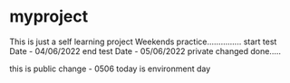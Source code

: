 # myproject
This is just a self learning project
Weekends practice...............
start test
Date - 04/06/2022
end test
Date - 05/06/2022
 private changed done.....


this is public change - 0506
today is environment day
